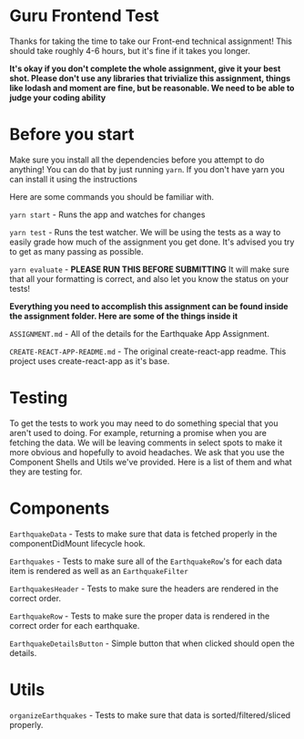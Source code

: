 # Guru Frontend Test

Thanks for taking the time to take our Front-end technical assignment! This should take roughly 4-6 hours, but it's fine if it takes you longer.

**It's okay if you don't complete the whole assignment, give it your best shot. Please don't use any libraries that trivialize this assignment, things like lodash and moment are fine, but be reasonable. We need to be able to judge your coding ability**

# Before you start

Make sure you install all the dependencies before you attempt to do anything! You can do that by just running `yarn`. If you don't have yarn you can install it using the instructions

Here are some commands you should be familiar with.

`yarn start` - Runs the app and watches for changes

`yarn test` - Runs the test watcher. We will be using the tests as a way to easily grade how much of the assignment you get done. It's advised you try to get as many passing as possible.

`yarn evaluate` - **PLEASE RUN THIS BEFORE SUBMITTING** It will make sure that all your formatting is correct, and also let you know the status on your tests!

**Everything you need to accomplish this assignment can be found inside the assignment folder. Here are some of the things inside it**

`ASSIGNMENT.md` - All of the details for the Earthquake App Assignment.

`CREATE-REACT-APP-README.md` - The original create-react-app readme. This project uses create-react-app as it's base.

# Testing

To get the tests to work you may need to do something special that you aren't used to doing. For example, returning a promise when you are fetching the data. We will be leaving comments in select spots to make it more obvious and hopefully to avoid headaches. We ask that you use the Component Shells and Utils we've provided. Here is a list of them and what they are testing for.

# Components

`EarthquakeData` - Tests to make sure that data is fetched properly in the componentDidMount lifecycle hook.

`Earthquakes` - Tests to make sure all of the `EarthquakeRow`'s for each data item is rendered as well as an `EarthquakeFilter`

`EarthquakesHeader` - Tests to make sure the headers are rendered in the correct order.

`EarthquakeRow` - Tests to make sure the proper data is rendered in the correct order for each earthquake.

`EarthquakeDetailsButton` - Simple button that when clicked should open the details.

# Utils

`organizeEarthquakes` - Tests to make sure that data is sorted/filtered/sliced properly.
